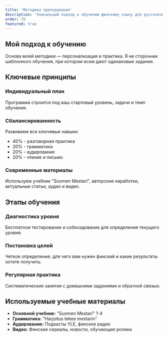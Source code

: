 ```yaml
---
title: 'Методика преподавания'
description: 'Уникальный подход к обучению финскому языку для русскоязычных студентов'
order: 70
featured: true
---
```


## Мой подход к обучению

Основа моей методики — персонализация и практика. Я не сторонник шаблонного обучения, при котором всем дают одинаковые задания.

## Ключевые принципы

### Индивидуальный план

Программа строится под ваш стартовый уровень, задачи и темп обучения.

### Сбалансированность

Развиваем все ключевые навыки:

- 40% - разговорная практика
- 20% - грамматика
- 20% - аудирование
- 20% - чтение и письмо

### Современные материалы

Используем учебник "Suomen Mestari", авторские наработки, актуальные статьи, аудио и видео.

## Этапы обучения

### Диагностика уровня

Бесплатное тестирование и собеседование для определения текущего уровня.

### Постановка целей

Четкое определение: для чего вам нужен финский и какие результаты хотите получить.

### Регулярная практика

Систематические занятия с домашними заданиями и обратной связью.

## Используемые учебные материалы

- **Основной учебник:** "Suomen Mestari" 1-4
- **Грамматика:** "Harjoitus tekee mestarin"
- **Аудирование:** Подкасты YLE, финское радио
- **Видео:** Финские сериалы, новости, обучающие ролики
